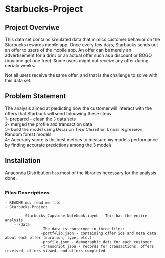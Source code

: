 # Starbucks-Project
## Project Overviwe
This data set contains simulated data that mimics customer behavior on the Starbucks rewards mobile app. Once every few days, Starbucks sends out an offer to users of the mobile app. An offer can be merely an advertisement for a drink or an actual offer such as a discount or BOGO (buy one get one free). Some users might not receive any offer during certain weeks.

Not all users receive the same offer, and that is the challenge to solve with this data set.
## Problem Statement
The analysis aimed at predicting how the customer will interact with the offers that Starbuck will send foloowing these steps <br> 
1- prepared - clean the 3 data sets <br> 
2- merged the profile and transaction data <br> 
3- build the model using Decision Tree Classifier, Linear regression, Random forest models <br> 
4- Accuracy score is the best metrics to measure my  models performance by finding accurate predictions among the 3 models

##
## Installation
Anaconda Distribution has most of the libraries necessary for the analysis done.
##
### Files Descriptions

	- README.md: read me file
	- Starbucks-Project

			-Starbucks_Capstone_Notebook.ipynb - This has the entire analysis.
		- \data
                    -The data is contained in three files:
                    -portfolio.json - containing offer ids and meta data about each offer (duration, type, etc.)
                    -profile.json - demographic data for each customer
                    -transcript.json - records for transactions, offers received, offers viewed, and offers completed

